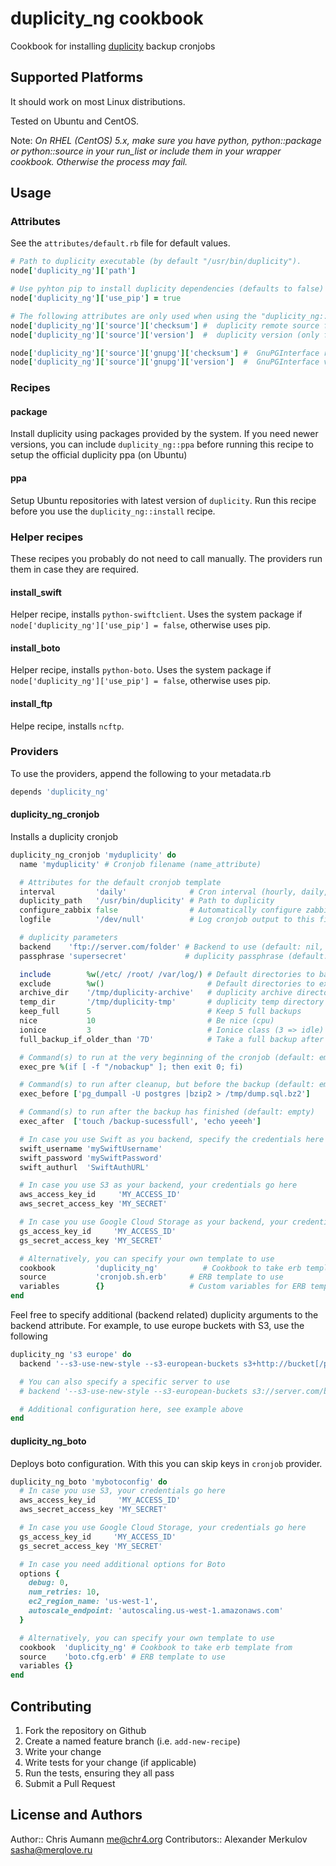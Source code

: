 # duplicity\_ng cookbook

Cookbook for installing [duplicity](http://duplicity.nongnu.org/) backup cronjobs

## Supported Platforms

It should work on most Linux distributions.

Tested on Ubuntu and CentOS.

Note: *On RHEL (CentOS) 5.x, make sure you have python, python::package or python::source in your run_list or include them in your wrapper cookbook. Otherwise the process may fail.*

## Usage

### Attributes

See the `attributes/default.rb` file for default values.

```ruby
# Path to duplicity executable (by default "/usr/bin/duplicity").
node['duplicity_ng']['path']

# Use pyhton pip to install duplicity dependencies (defaults to false)
node['duplicity_ng']['use_pip'] = true

# The following attributes are only used when using the "duplicity_ng::source" recipe
node['duplicity_ng']['source']['checksum'] #  duplicity remote source file checksum.
node['duplicity_ng']['source']['version']  #  duplicity version (only for "source" install method).

node['duplicity_ng']['source']['gnupg']['checksum'] #  GnuPGInterface remote source file checksum.
node['duplicity_ng']['source']['gnupg']['version']  #  GnuPGInterface version.
```

### Recipes

#### package

Install duplicity using packages provided by the system. If you need newer versions, you can include
`duplicity_ng::ppa` before running this recipe to setup the official duplicity ppa (on Ubuntu)

#### ppa

Setup Ubuntu repositories with latest version of `duplicity`.
Run this recipe before you use the `duplicity_ng::install` recipe.


### Helper recipes

These recipes you probably do not need to call manually.
The providers run them in case they are required.

#### install\_swift

Helper recipe, installs `python-swiftclient`.
Uses the system package if `node['duplicity_ng']['use_pip'] = false`, otherwise uses pip.

#### install\_boto

Helper recipe, installs `python-boto`.
Uses the system package if `node['duplicity_ng']['use_pip'] = false`, otherwise uses pip.

#### install\_ftp

Helpe recipe, installs `ncftp`.



### Providers

To use the providers, append the following to your metadata.rb

```ruby
depends 'duplicity_ng'
```

#### duplicity\_ng\_cronjob

Installs a duplicity cronjob

```ruby
duplicity_ng_cronjob 'myduplicity' do
  name 'myduplicity' # Cronjob filename (name_attribute)

  # Attributes for the default cronjob template
  interval         'daily'              # Cron interval (hourly, daily, monthly)
  duplicity_path   '/usr/bin/duplicity' # Path to duplicity
  configure_zabbix false                # Automatically configure zabbix user paremeters
  logfile          '/dev/null'          # Log cronjob output to this file

  # duplicity parameters
  backend    'ftp://server.com/folder' # Backend to use (default: nil, required!)
  passphrase 'supersecret'             # duplicity passphrase (default: nil, required!)

  include        %w(/etc/ /root/ /var/log/) # Default directories to backup
  exclude        %w()                       # Default directories to exclude from backup
  archive_dir    '/tmp/duplicity-archive'   # duplicity archive directory
  temp_dir       '/tmp/duplicity-tmp'       # duplicity temp directory
  keep_full      5                          # Keep 5 full backups
  nice           10                         # Be nice (cpu)
  ionice         3                          # Ionice class (3 => idle)
  full_backup_if_older_than '7D'            # Take a full backup after this interval

  # Command(s) to run at the very beginning of the cronjob (default: empty)
  exec_pre %(if [ -f "/nobackup" ]; then exit 0; fi)

  # Command(s) to run after cleanup, but before the backup (default: empty)
  exec_before ['pg_dumpall -U postgres |bzip2 > /tmp/dump.sql.bz2']

  # Command(s) to run after the backup has finished (default: empty)
  exec_after  ['touch /backup-sucessfull', 'echo yeeeh']

  # In case you use Swift as you backend, specify the credentials here
  swift_username 'mySwiftUsername'
  swift_password 'mySwiftPassword'
  swift_authurl  'SwiftAuthURL'

  # In case you use S3 as your backend, your credentials go here
  aws_access_key_id     'MY_ACCESS_ID'
  aws_secret_access_key 'MY_SECRET'

  # In case you use Google Cloud Storage as your backend, your credentials go here
  gs_access_key_id     'MY_ACCESS_ID'
  gs_secret_access_key 'MY_SECRET'

  # Alternatively, you can specify your own template to use
  cookbook         'duplicity_ng'          # Cookbook to take erb template from
  source           'cronjob.sh.erb'     # ERB template to use
  variables        {}                   # Custom variables for ERB template
end
```

Feel free to specify additional (backend related) duplicity arguments to the backend attribute.
For example, to use europe buckets with S3, use the following

```ruby
duplicity_ng 's3 europe' do
  backend '--s3-use-new-style --s3-european-buckets s3+http://bucket[/prefix]'

  # You can also specify a specific server to use
  # backend '--s3-use-new-style --s3-european-buckets s3://server.com/bucket[/prefix]'

  # Additional configuration here, see example above
end
```

#### duplicity\_ng\_boto

Deploys boto configuration. With this you can skip keys in `cronjob` provider.

```ruby
duplicity_ng_boto 'mybotoconfig' do
  # In case you use S3, your credentials go here
  aws_access_key_id     'MY_ACCESS_ID'
  aws_secret_access_key 'MY_SECRET'

  # In case you use Google Cloud Storage, your credentials go here
  gs_access_key_id     'MY_ACCESS_ID'
  gs_secret_access_key 'MY_SECRET'

  # In case you need additional options for Boto
  options {
    debug: 0,
    num_retries: 10,
    ec2_region_name: 'us-west-1',
    autoscale_endpoint: 'autoscaling.us-west-1.amazonaws.com'
  }

  # Alternatively, you can specify your own template to use
  cookbook  'duplicity_ng' # Cookbook to take erb template from
  source    'boto.cfg.erb' # ERB template to use
  variables {}
end
```

## Contributing

1. Fork the repository on Github
2. Create a named feature branch (i.e. `add-new-recipe`)
3. Write your change
4. Write tests for your change (if applicable)
5. Run the tests, ensuring they all pass
6. Submit a Pull Request


## License and Authors

Author:: Chris Aumann <me@chr4.org>
Contributors:: Alexander Merkulov <sasha@merqlove.ru>
